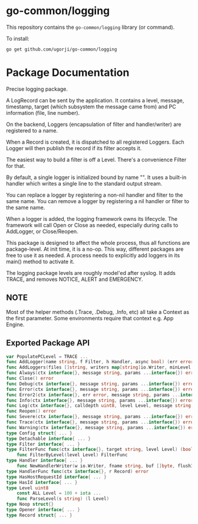 # go-common/logging

This repository contains the `go-common/logging` library (or command).

To install:

```
go get github.com/ugorji/go-common/logging
```

# Package Documentation


Precise logging package.

A LogRecord can be sent by the application. It contains a level, message,
timestamp, target (which subsystem the message came from) and PC information
(file, line number).

On the backend, Loggers (encapsulation of filter and handler/writer) are
registered to a name.

When a Record is created, it is dispatched to all registered Loggers. Each
Logger will then publish the record if its filter accepts it.

The easiest way to build a filter is off a Level. There's a convenience
Filter for that.

By default, a single logger is initialized bound by name "". It uses a
built-in handler which writes a single line to the standard output stream.

You can replace a logger by registering a non-nil handler and filter to the
same name. You can remove a logger by registering a nil handler or filter to
the same name.

When a logger is added, the logging framework owns its lifecycle. The
framework will call Open or Close as needed, especially during calls to
AddLogger, or Close/Reopen.

This package is designed to affect the whole process, thus all functions are
package-level. At init time, it is a no-op. This way, different packages are
free to use it as needed. A process needs to explicitly add loggers in its
main() method to activate it.

The logging package levels are roughly model'ed after syslog. It adds TRACE,
and removes NOTICE, ALERT and EMERGENCY.


## NOTE

Most of the helper methods (.Trace, .Debug, .Info, etc) all take a Context
as the first parameter. Some environments require that context e.g. App
Engine.

## Exported Package API

```go
var PopulatePCLevel = TRACE ...
func AddLogger(name string, f Filter, h Handler, async bool) (err error)
func AddLoggers(files []string, writers map[string]io.Writer, minLevel Level, bufsize int, ...) (err error)
func Always(ctx interface{}, message string, params ...interface{}) error
func Close() error
func Debug(ctx interface{}, message string, params ...interface{}) error
func Error(ctx interface{}, message string, params ...interface{}) error
func Error2(ctx interface{}, err error, message string, params ...interface{}) error
func Info(ctx interface{}, message string, params ...interface{}) error
func Log(ctx interface{}, calldepth uint8, level Level, message string, ...) error
func Reopen() error
func Severe(ctx interface{}, message string, params ...interface{}) error
func Trace(ctx interface{}, message string, params ...interface{}) error
func Warning(ctx interface{}, message string, params ...interface{}) error
type Config struct{ ... }
type Detachable interface{ ... }
type Filter interface{ ... }
type FilterFunc func(ctx interface{}, target string, level Level) (bool, error)
    func FilterByLevel(level Level) FilterFunc
type Handler interface{ ... }
    func NewHandlerWriter(w io.Writer, fname string, buf []byte, flushInterval time.Duration) (hr Handler)
type HandlerFunc func(ctx interface{}, r Record) error
type HasHostRequestId interface{ ... }
type HasId interface{ ... }
type Level uint8
    const ALL Level = 100 + iota ...
    func ParseLevel(s string) (l Level)
type Noop struct{}
type Opener interface{ ... }
type Record struct{ ... }
```
